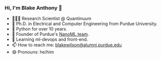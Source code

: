 <!--
**Btrainwilson/btrainwilson** is a ✨ _special_ ✨ repository because its `README.md` (this file) appears on your GitHub profile.

Here are some ideas to get you started:

- 🔭 I’m currently working on
- 🌱 I’m currently learning ...
- 👯 I’m looking to collaborate on ...
- 🤔 I’m looking for help with ...
- 💬 Ask me about ...
- 📫 How to reach me: ...
- 😄 Pronouns: ...
- ⚡ Fun fact: ...
-->

### Hi, I'm Blake Anthony 👋

- 👨🏼‍💻 Research Scientist @ Quantinuum
- 📜 Ph.D. in Electrical and Computer Engineering from Purdue University.
- 🐍 Python for over 10 years.
- 🚂 Founder of Purdue's [NanoML team](https://nanoml.org/).
- 🌱 Learning ml-devops and front-end.
- 📫 How to reach me: blakewilson@alumni.purdue.edu
- 😄 Pronouns: he/him

